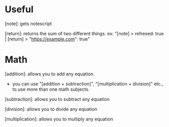 # Useful
[note]: gets notescript

[return]: returns the sum of two different things. ex: "[note] > refresed: true | [return] > "https://example.com": true"

# Math 
[addition]: allows you to add any equation. 
- you can use "[addition + subtraction]", "[multiplication + division]" etc., to use more than one math subjects.

[subtraction]: allows you to subtract any equation

[division]: allows you to divide any equation

[multiplication]: allows you to multiply any equation
